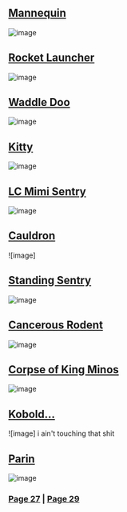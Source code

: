 ## [Mannequin](https://discord.com/channels/512287844258021376/1132040858343059638/1196863824645607484)
![image](https://github.com/SleepDeprivedGaming/voicesoftheprinter/assets/155120018/aa311de1-6d31-4026-99ad-70c70235f990)
## [Rocket Launcher](https://discord.com/channels/512287844258021376/1132040858343059638/1196955361228374047)
![image](https://github.com/SleepDeprivedGaming/voicesoftheprinter/assets/155120018/88ddd2b2-9a09-44b5-903c-b6dd57b6dc76)
## [Waddle Doo](https://discord.com/channels/512287844258021376/1132040858343059638/1196981809725055096)
![image](https://github.com/SleepDeprivedGaming/voicesoftheprinter/assets/155120018/973132ba-5e0f-4183-b511-2407013c32b5)
## [Kitty](https://discord.com/channels/512287844258021376/1132040858343059638/1197002713469292574)
![image](https://github.com/SleepDeprivedGaming/voicesoftheprinter/assets/155120018/d504d5ef-f823-42c8-a093-994def6a99bb)
## [LC Mimi Sentry](https://discord.com/channels/512287844258021376/1132040858343059638/1197051435611848796)
![image](https://github.com/SleepDeprivedGaming/voicesoftheprinter/assets/155120018/6e91d6b2-cddf-4749-b5eb-0be3a6acc196)
## [Cauldron](https://discord.com/channels/512287844258021376/1132040858343059638/1197107605596807240)
![image]
## [Standing Sentry](https://discord.com/channels/512287844258021376/1132040858343059638/1197175734410690580)
![image](https://github.com/SleepDeprivedGaming/voicesoftheprinter/assets/155120018/f500abde-2de6-4f10-9eac-05c12d5f9a0d)
## [Cancerous Rodent](https://discord.com/channels/512287844258021376/1132040858343059638/1197182193244590220)
![image](https://github.com/SleepDeprivedGaming/voicesoftheprinter/assets/155120018/c560208f-1e1b-4564-ae90-346cf093a1a9)
## [Corpse of King Minos](https://discord.com/channels/512287844258021376/1132040858343059638/1197196554306601132)
![image](https://github.com/SleepDeprivedGaming/voicesoftheprinter/assets/155120018/91ad8b31-814b-4a36-a3f6-5b3fa2d2a82d)
## [Kobold...](https://discord.com/channels/512287844258021376/1132040858343059638/1197236715518177422)
![image] i ain't touching that shit
## [Parin](https://discord.com/channels/512287844258021376/1132040858343059638/1197274605723861033)
![image](https://github.com/SleepDeprivedGaming/voicesoftheprinter/assets/155120018/30d271a7-1be3-4fc9-ba30-1f7c11360cbe)

### [Page 27](https://github.com/madrod228/voicesoftheprinter/blob/main/Page%2027.md)  | [Page 29](https://github.com/madrod228/voicesoftheprinter/blob/main/Page%2029.md)
